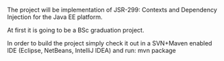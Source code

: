 The project will be implementation of JSR-299: Contexts and Dependency Injection for the Java EE platform.

At first it is going to be a BSc graduation project.

In order to build the project simply check it out in a SVN+Maven enabled IDE (Eclipse, NetBeans, IntelliJ IDEA) and run: mvn package